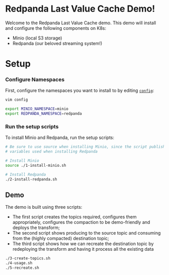 # Redpanda Last Value Cache Demo!

Welcome to the Redpanda Last Value Cache demo. This demo will install and configure the following components on K8s:

- Minio (local S3 storage)
- Redpanda (our beloved streaming system!)

# Setup

### Configure Namespaces

First, configure the namespaces you want to install to by editing [`config`](config):

```zsh
vim config
```

```zsh
export MINIO_NAMESPACE=minio
export REDPANDA_NAMESPACE=redpanda
```

### Run the setup scripts

To install Minio and Redpanda, run the setup scripts:

```bash
# Be sure to use source when installing Minio, since the script publishes environment
# variables used when installing Redpanda

# Install Minio
source ./1-install-minio.sh

# Install Redpanda
./2-install-redpanda.sh
```

## Demo

The demo is built using three scripts:

- The first script creates the topics required, configures them appropriately, configures the compaction to be
demo-friendly and deploys the transform;
- The second script shows producing to the source topic and consuming from the (highly compacted) destination topic;
- The third script shows how we can recreate the destination topic by redeploying the transform and having it process
all the existing data 

```bash
./3-create-topics.sh
./4-usage.sh
./5-recreate.sh
```